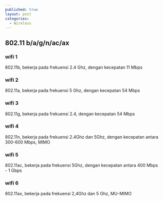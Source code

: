 ```yaml
---
published: true
layout: post
categories:
  - Wireless
---
```

## 802.11 b/a/g/n/ac/ax

### wifi 1
802.11b, bekerja pada frekuensi 2.4 Ghz, dengan kecepatan 11 Mbps

### wifi 2
802.11a, bekerja pada frekuensi 5 Ghz, dengan kecepatan 54 Mbps

### wifi 3
802.11g, bekerja pada frekuensi 2.4, dengan kecepatan 54 Mbps

### wifi 4
802.11n, bekerja pada frekuensi 2.4Ghz dan 5Ghz, dengan kecepatan antara 300-600 Mbps, MIMO

### wifi 5
802.11ac, bekerja pada frekuensi 5Ghz, dengan kecepatan antara 400 Mbps - 1 Gbps

### wifi 6
802.11ax, bekerja pada frekuensi 2,4Ghz dan 5 Ghz, MU-MIMO
